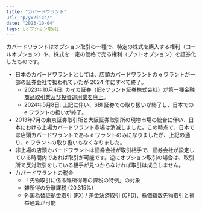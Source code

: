```yaml
---
title: "カバードワラント"
url: "p/yx2ii4s/"
date: "2023-10-04"
tags: [オプション取引]
---
```


カバードワラントはオプション取引の一種で、特定の株式を購入する権利（コールオプション）や、株式を一定の価格で売る権利（プットオプション）を証券化したものです。

- 日本のカバードワラントとしては、店頭カバードワラントの e ワラントが一部の証券会社で扱われていたが 2024 年にすべて終了。
  - 2023年10月4日: [カイカ証券（旧eワラント証券株式会社）が第一種金融商品取引業及び投資運用業を廃止](https://www.caica-sec.com/info/2085/)。
  - 2024年5月8日: 上記に伴い、SBI 証券での取り扱いが終了し、日本での e ワラントの扱いが終了。
- 2013年7月の東京証券取引所と大阪証券取引所の現物市場の統合に伴い、日本における上場カバードワラント市場は消滅しました。この時点で、日本では店頭カバードワラントである e ワラントのみになりましたが、上記の通り、e ワラントの取り扱いもなくなりました。
- 非上場の店頭カバードワラントは証券会社が取引相手で、証券会社が設定している時間内であれば取引が可能です。逆にオプション取引の場合は、取引所で反対取引をしている相手が見つからなければ取引は成立しません。
- カバードワラントの税金
  - 「先物取引に係る雑所得等の課税の特例」の対象
  - 雑所得の分離課税 (20.315%)
  - 外国為替証拠金取引 (FX) / 差金決済取引 (CFD)、株価指数先物取引と損益通算が可能
